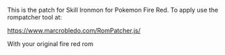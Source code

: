 This is the patch for Skill Ironmon for Pokemon Fire Red. To apply use the rompatcher tool at:

https://www.marcrobledo.com/RomPatcher.js/

With your original fire red rom
